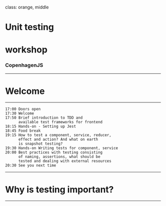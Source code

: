 class: orange, middle

# Unit testing

# workshop

### CopenhagenJS

---

# Welcome

---

```
17:00 Doors open
17:30 Welcome
17:50 Brief introduction to TDD and
      available test frameworks for frontend
18:15 Hands-on - Setting up Jest
18:45 Food break
19:15 How to test a component, service, reducer,
      effect and action? And what on earth
      is snapshot testing?
19:30 Hands-on Writing tests for component, service
20:00 Best practices with testing consisting
      of naming, assertions, what should be
      tested and dealing with external resources
20:30 See you next time
```

---

# Why is testing important?

---
